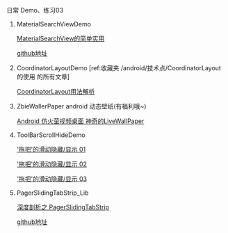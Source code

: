 日常 Demo、练习03

1. MaterialSearchViewDemo

    [MaterialSearchView的简单实用](http://blog.csdn.net/kuaizilanqiu/article/details/52331471)

    [github地址](https://github.com/MiguelCatalan/MaterialSearchView)
    
2. CoordinatorLayoutDemo [ref:收藏夹 /android/技术点/CoordinatorLayout的使用 的所有文章]

    [CoordinatorLayout用法解析](http://www.jianshu.com/p/6394d738713c)

3. ZbieWallerPaper android 动态壁纸(有福利哦~)

    [Android 仿火萤视频桌面 神奇的LiveWallPaper](http://blog.csdn.net/lmj623565791/article/details/72170299)

4. ToolBarScrollHideDemo
    
    ['拖把'的滑动隐藏/显示 01](http://jcodecraeer.com/a/anzhuokaifa/androidkaifa/2015/0317/2612.html)
    
    ['拖把'的滑动隐藏/显示 02](http://www.jcodecraeer.com/a/anzhuokaifa/androidkaifa/2015/0319/2618.html)
    
    ['拖把'的滑动隐藏/显示 03](http://jcodecraeer.com/a/anzhuokaifa/androidkaifa/2015/0317/2612.html)
    
5. PagerSlidingTabStrip_Lib

    [深度剖析之 PagerSlidingTabStrip](http://blog.csdn.net/analyzesystem/article/details/50316745)
    
    [github地址](https://github.com/astuetz/PagerSlidingTabStrip)
